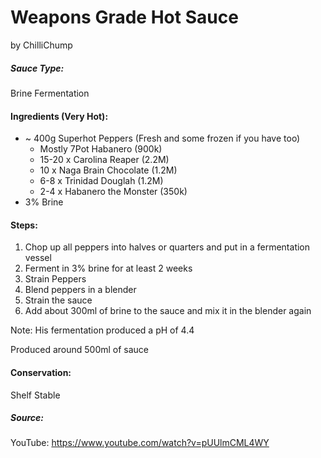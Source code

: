 # Weapons Grade Hot Sauce
by ChilliChump

##### Sauce Type:
Brine Fermentation

#### Ingredients (Very Hot):
- ~ 400g Superhot Peppers (Fresh and some frozen if you have too)
    * Mostly 7Pot Habanero (900k)
    * 15-20 x Carolina Reaper (2.2M)
    * 10 x Naga Brain Chocolate (1.2M)
    * 6-8 x Trinidad Douglah (1.2M)
    * 2-4 x Habanero the Monster (350k)
- 3% Brine

#### Steps:
1. Chop up all peppers into halves or quarters and put in a fermentation vessel
2. Ferment in 3% brine for at least 2 weeks
3. Strain Peppers
4. Blend peppers in a blender
5. Strain the sauce
6. Add about 300ml of brine to the sauce and mix it in the blender again

Note: His fermentation produced a pH of 4.4

Produced around 500ml of sauce

#### Conservation:
Shelf Stable

##### Source:
YouTube: https://www.youtube.com/watch?v=pUUlmCML4WY
